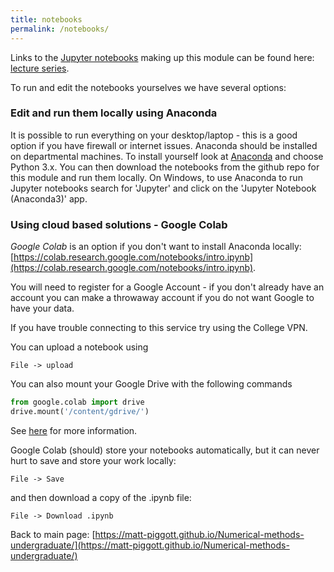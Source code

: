 ```yaml
---
title: notebooks
permalink: /notebooks/
---
```


<!-- #region -->
Links to the [Jupyter notebooks](http://jupyter.org/) making up this module can be found here: 
[lecture series](http://matt-piggott.github.io/Numerical-methods-undergraduate/lecture_series/).

To run and edit the notebooks yourselves we have several options:

### Edit and run them locally using Anaconda
It is possible to run everything on your desktop/laptop - this is a good option if you have firewall or internet issues. Anaconda should be installed on departmental machines. To install yourself look at [Anaconda](https://www.anaconda.com/download/) and choose Python 3.x. You can then download the notebooks from the github repo for this module and run them locally.  On Windows, to use Anaconda to run Jupyter notebooks search for 'Jupyter' and click on the 'Jupyter Notebook (Anaconda3)' app.


### Using cloud based solutions - Google Colab

*Google Colab* is an option if you don't want to install Anaconda locally: [https://colab.research.google.com/notebooks/intro.ipynb](https://colab.research.google.com/notebooks/intro.ipynb).

You will need to register for a Google Account - if you don't already have an account you can make a throwaway account if you do not want Google to have your data.

If you have trouble connecting to this service try using the College VPN.

You can upload a notebook using

`File -> upload`

You can also mount your Google Drive with the following commands
```python
from google.colab import drive
drive.mount('/content/gdrive/')
```
See [here](https://www.marktechpost.com/2019/06/07/how-to-connect-google-colab-with-google-drive/) for more information.


Google Colab (should) store your notebooks automatically, but it can never hurt to save and store your work locally:

`File -> Save`

and then download a copy of the .ipynb file:

`File -> Download .ipynb`
<!-- #endregion -->

Back to main page: [https://matt-piggott.github.io/Numerical-methods-undergraduate/](https://matt-piggott.github.io/Numerical-methods-undergraduate/)
